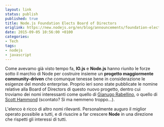 ```yaml
---
layout: link
status: publish
published: true
title: Node.js Foundation Elects Board of Directors
origlink: https://new.nodejs.org/en/blog/announcements/foundation-elects-board/
date: 2015-09-05 10:56:00 +0100
categories:
- Tech
tags:
- nodejs
- javascript
---
```


Come avevamo già visto tempo fa, **IO.js** e **Node.js** hanno riunito le forze sotto il marchio di Node per costruire insieme un **progetto maggiormente community-driven** che comunque tenesse bene in considerazione le esigenze del mondo enterprise. Proprio ieri sono state pubblicate le nomine relative alla Board of Directors di questo nuovo progetto, dentro cui troviamo dei nomi interessanti come quello di [Gianugo Rabellino](https://twitter.com/gianugo), o quello di [Scott Hammond](https://www.linkedin.com/pub/scott-hammond/1/a4b/92a) (scontato? Si ma nemmeno troppo...).

L'elenco è ricco di altro nomi rilevanti. Personalmente auguro il miglior operato possibile a tutti, e di riuscire a far crescere **Node** in una direzione che rispetti gli interessi di tutti.
